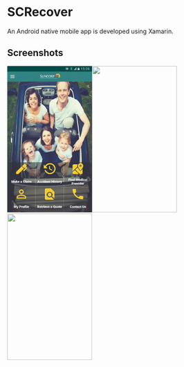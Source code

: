 # SCRecover
An Android native mobile app is developed using Xamarin.

## Screenshots
<img src="https://github.com/qdzungpham/SCRecover/blob/master/screenshots/1.gif" width="196" height="338"><img src="https://github.com/qdzungpham/SCRecover/blob/master/screenshots/2.gif" width="196" height="338"><img src="https://github.com/qdzungpham/SCRecover/blob/master/screenshots/3.gif" width="196" height="338">


